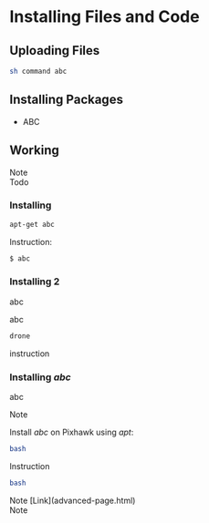 # Installing Files and Code

## Uploading Files



<div class="host-code"></div>

```sh
sh command abc
```

## Installing Packages



* ABC


## Working

<aside class="note">
Note
</aside>

<aside class="todo">
Todo
</aside>


### Installing

```sh
apt-get abc
```

Instruction:

```sh
$ abc
```

### Installing 2


<aside class="note">
abc
</aside>

abc
<div class="host-code"></div>

```sh
drone 
```

instruction


### Installing _abc_

abc

<aside class="note">
Note
</aside>

Install _abc_ on Pixhawk using _apt_:

```sh
bash
```

Instruction

```sh
bash
```


<aside class="note">
Note [Link](advanced-page.html)
</aside>

<aside class="note">
Note
</aside>
